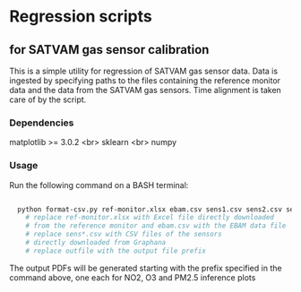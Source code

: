 # Regression scripts
## for SATVAM gas sensor calibration
This is a simple utility for regression of SATVAM gas sensor data. Data is ingested by
specifying paths to the files containing the reference monitor data and the data from 
the SATVAM gas sensors. Time alignment is taken care of by the script.

### Dependencies
matplotlib >= 3.0.2 <br\>
sklearn <br\>
numpy

### Usage

Run the following command on a BASH terminal:

```sh

  python format-csv.py ref-monitor.xlsx ebam.csv sens1.csv sens2.csv sens3.csv outfile
    # replace ref-monitor.xlsx with Excel file directly downloaded
    # from the reference monitor and ebam.csv with the EBAM data file
    # replace sens*.csv with CSV files of the sensors
    # directly downloaded from Graphana
    # replace outfile with the output file prefix

```

The output PDFs will be generated starting with the prefix specified in the
command above, one each for NO2, O3 and PM2.5 inference plots
